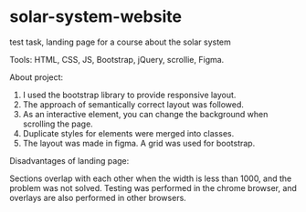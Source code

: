 # solar-system-website
test task, landing page for a course about the solar system

Tools:
HTML, CSS, JS, Bootstrap, jQuery, scrollie, Figma.

About project:
1) I used the bootstrap library to provide responsive layout.
2) The approach of semantically correct layout was followed.
3) As an interactive element, you can change the background when scrolling the page.
4) Duplicate styles for elements were merged into classes.
5) The layout was made in figma. A grid was used for bootstrap.

Disadvantages of landing page:

Sections overlap with each other when the width is less than 1000, 
and the problem was not solved. Testing was performed in the chrome 
browser, and overlays are also performed in other browsers.
